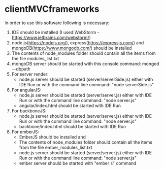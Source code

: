 # clientMVCframeworks

In order to use this software following is necessary:
  1) IDE should be installed (I used WebStorm - https://www.jetbrains.com/webstorm/)
  2) node.js(https://nodejs.org/), express(https://expressjs.com/) and mongoDB(https://www.mongodb.com/) should be installed
  3) The contents of node_modules folder should contain all the items from the file modules_list.txt
  4) mongoDB server should be started with this console command:
        mongod --dbpath <path-to-database>
  6) For server render:
        * node.js server should be started (server/serverSide.js) either with IDE Run or with the command line command: "node serverSide.js"
  7) For angularJS:
        * node.js server should be started (server/server.js) either with IDE Run or with the command line command: "node server.js"
        * angular/index.html should be started with IDE Run
  7) For backboneJS:
        * node.js server should be started (server/server.js) either with IDE Run or with the command line command: "node server.js"
        * backbone/index.html should be started with IDE Run
  8) For emberJS:
        * EmberJS should be installed and
        * The contents of node_modules folder should contain all the items from the file ember_modules_list.txt
        * node.js server should be started (server/server.js) either with IDE Run or with the command line command: "node server.js"
        * ember server should be started with "ember s" command